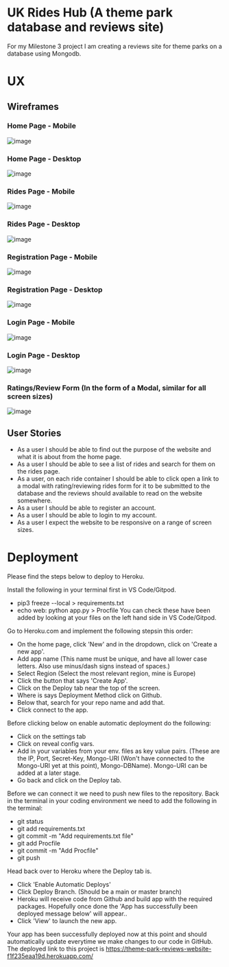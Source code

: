 # UK Rides Hub (A theme park database and reviews site)

For my Milestone 3 project I am creating a reviews site for theme parks on a database using Mongodb.

# UX

## Wireframes

### Home Page - Mobile
![image](wireframes/home-page-mobile.png)

### Home Page - Desktop
![image](wireframes/home-page-desktop.png)

### Rides Page - Mobile
![image](wireframes/rides-page-mobile.png)

### Rides Page - Desktop
![image](wireframes/rides-page-desktop.png)

### Registration Page - Mobile
![image](wireframes/registration-page-mobile.png)

### Registration Page - Desktop
![image](wireframes/registration-page-desktop.png)

### Login Page - Mobile
![image](wireframes/login-page-mobile.png)

### Login Page - Desktop
![image](wireframes/login-page-desktop.png)

### Ratings/Review Form (In the form of a Modal, similar for all screen sizes)
![image](wireframes/login-page-desktop.png)

## User Stories

* As a user I should be able to find out the purpose of the website and what it is about from the home page.
* As a user I should be able to see a list of rides and search for them on the rides page.
* As a user, on each ride container I should be able to click open a link to a modal with rating/reviewing rides form for it to be submitted to the database and the reviews should available to read on the website somewhere.
* As a user I should be able to register an account.
* As a user I should be able to login to my account.
* As a user I expect the website to be responsive on a range of screen sizes.

# Deployment

Please find the steps below to deploy to Heroku.

Install the following in your terminal first in VS Code/Gitpod.
- pip3 freeze --local > requirements.txt
- echo web: python app.py > Procfile
 You can check these have been added by looking at your files on the left hand side in VS Code/Gitpod.

 Go to Heroku.com and implement the following stepsin this order:
 - On the home page, click 'New' and in the dropdown, click on 'Create a new app'.
 - Add app name (This name must be unique, and have all lower case letters. Also use minus/dash signs instead of spaces.)
 - Select Region  (Select the most relevant region, mine is Europe)
 - Click the button that says 'Create App'.
 - Click on the Deploy tab near the top of the screen.
 - Where is says Deployment Method click on Github.
 - Below that, search for your repo name and add that.
 - Click connect to the app.

 Before clicking below on enable automatic deployment do the following:
 - Click on the settings tab
 - Click on reveal config vars.
 - Add in your variables from your env. files as key value pairs. (These are the IP, Port, Secret-Key, Mongo-URI (Won't  have connected to the Mongo-URI yet at this point), Mongo-DBName). Mongo-URI can be added at a later stage.
 - Go back and click on the Deploy tab. 
 
 Before we can connect it we need to push new files to the repository. Back in the terminal in your coding environment we need to add the following in the terminal:
 - git status
 - git add requirements.txt
 - git commit -m "Add requirements.txt file"
 - git add Procfile
 - git commit -m "Add Procfile"
 - git push

 Head back over to Heroku where the Deploy tab is.
 - Click 'Enable Automatic Deploys'
 - Click Deploy Branch. (Should be a main or master branch)
 - Heroku will receive code from Github and build app with the required packages. Hopefully once done the 'App has successfully been deployed message below' will appear.. 
 - Click 'View' to launch the new app.

Your app has been successfully deployed now at this point and should automatically update everytime we make changes to our code in GitHub. The deployed link to this project is https://theme-park-reviews-website-f1f235eaa19d.herokuapp.com/







 
